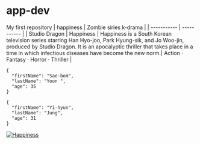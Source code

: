 # app-dev
My first repository 
| happiness | Zombie siries k-drama |
| ----------- | ----------- |
| Studio Dragon | Happiness
| Happiness is a South Korean television series starring Han Hyo-joo, Park Hyung-sik, and Jo Woo-jin, produced by Studio Dragon. It is an apocalyptic thriller that takes place in a time in which infectious diseases have become the new norm.| Action · Fantasy · Horror · Thriller |


```
{
  "firstName": "Sae-bom",
  "lastName": "Yoon ",
  "age": 35
}
```

```
{
  "firstName": "Yi-hyun",
  "lastName": "Jung",
  "age": 31
}
```

[![Happiness](/assets/images/shiprock.jpg "Shiprock, New Mexico by Beau Rogers")](https://i.mydramalist.com/BWXjV_4_c.jpg)
